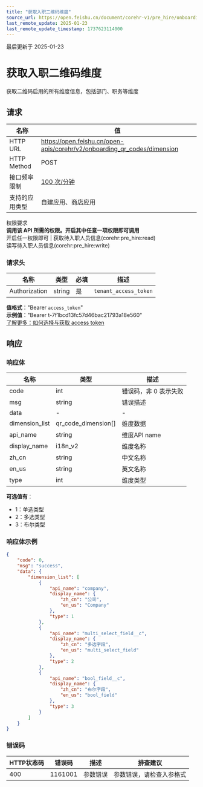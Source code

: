 ```yaml
---
title: "获取入职二维码维度"
source_url: https://open.feishu.cn/document/corehr-v1/pre_hire/onboarding-qr-code/onboarding-qr-code-dimension
last_remote_update: 2025-01-23
last_remote_update_timestamp: 1737623114000
---
```

最后更新于 2025-01-23

# 获取入职二维码维度

获取二维码启用的所有维度信息，包括部门、职务等维度 

## 请求
名称 | 值
---|---
HTTP URL | https://open.feishu.cn/open-apis/corehr/v2/onboarding_qr_codes/dimension
HTTP Method | POST
接口频率限制 | [100 次/分钟](https://open.feishu.cn/document/ukTMukTMukTM/uUzN04SN3QjL1cDN)
支持的应用类型 | 自建应用、商店应用
权限要求  
            **调用该 API 所需的权限。开启其中任意一项权限即可调用**  
            开启任一权限即可 | 获取待入职人员信息(corehr:pre_hire:read)  
            读写待入职人员信息(corehr:pre_hire:write)

### 请求头

名称 | 类型 | 必填 | 描述
--- | --- | --- | ---
Authorization | string | 是 | `tenant_access_token`  
**值格式**："Bearer `access_token`"  
**示例值**："Bearer t-7f1bcd13fc57d46bac21793a18e560"  
[了解更多：如何选择与获取 access token](https://open.feishu.cn/document/uAjLw4CM/ugTN1YjL4UTN24CO1UjN/trouble-shooting/how-to-choose-which-type-of-token-to-use)

## 响应

### 响应体

名称 | 类型 | 描述
--- | --- | ---
code | int | 错误码，非 0 表示失败
msg | string | 错误描述
data | \- | \-
dimension_list | qr_code_dimension\[\] | 维度数据
api_name | string | 维度API name
display_name | i18n_v2 | 维度名称
zh_cn | string | 中文名称
en_us | string | 英文名称
type | int | 维度类型  
**可选值有**：  
- 1：单选类型  
- 2：多选类型  
- 3：布尔类型

### 响应体示例
```json
{
    "code": 0,
    "msg": "success",
    "data": {
        "dimension_list": [
            {
                "api_name": "company",
                "display_name": {
                    "zh_cn": "公司",
                    "en_us": "Company"
                },
                "type": 1
            },
            {
                "api_name": "multi_select_field__c",
                "display_name": {
                    "zh_cn": "多选字段",
                    "en_us": "multi_select_field"
                },
                "type": 2
            },
            {
                "api_name": "bool_field__c",
                "display_name": {
                    "zh_cn": "布尔字段",
                    "en_us": "bool_field"
                },
                "type": 3
            }
        ]
    }
}
```

### 错误码

HTTP状态码 | 错误码 | 描述 | 排查建议
--- | --- | --- | ---
400 | 1161001 | 参数错误 | 参数错误，请检查入参格式

